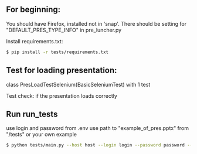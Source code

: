 ## For beginning:

You should have Firefox, installed not in 'snap'.
There should be setting for "DEFAULT_PRES_TYPE_INFO" in pre_luncher.py

Install requirements.txt:

```bash
$ pip install -r tests/requirements.txt
```


## Test for loading presentation:
class PresLoadTestSelenium(BasicSeleniumTest) with 1 test

Test check: if the presentation loads correctly

## Run run_tests

use login and password from .env
use path to "example_of_pres.pptx" from "/tests" or your own example

```bash
$ python tests/main.py --host host --login login --password password --pres your press
```
